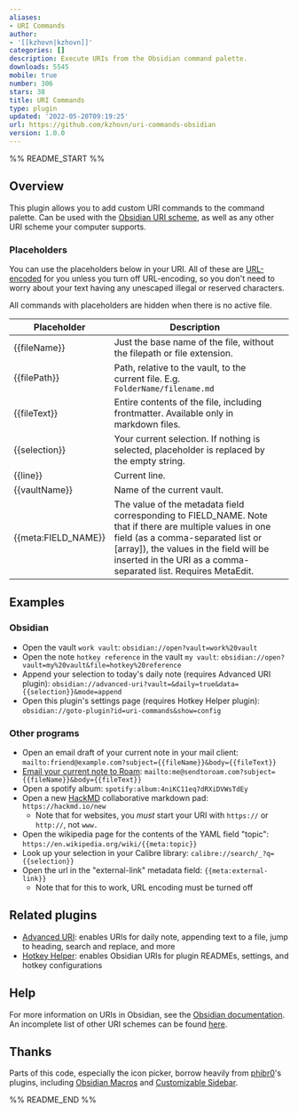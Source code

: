 ```yaml
---
aliases:
- URI Commands
author:
- '[[kzhovn|kzhovn]]'
categories: []
description: Execute URIs from the Obsidian command palette.
downloads: 5545
mobile: true
number: 306
stars: 38
title: URI Commands
type: plugin
updated: '2022-05-20T09:19:25'
url: https://github.com/kzhovn/uri-commands-obsidian
version: 1.0.0
---
```


%% README_START %%

## Overview
This plugin allows you to add custom URI commands to the command palette. Can be used with the [Obsidian URI scheme](https://help.obsidian.md/Advanced+topics/Using+obsidian+URI), as well as any other URI scheme your computer supports.

### Placeholders
You can use the placeholders below in your URI. All of these are [URL-encoded](https://en.wikipedia.org/wiki/Percent-encoding) for you unless you turn off URL-encoding, so you don't need to worry about your text having any unescaped illegal or reserved characters.

All commands with placeholders are hidden when there is no active file.

| Placeholder         | Description                                                                                                                                                                                                                                                                                                                                         |     |
| ------------------- | --------------------------------------------------------------------------------------------------------------------------------------------------------------------------------------------------------------------------------------------------------------------------------------------------------------------------------------------------- | --- |
| {{fileName}}        | Just the base name of the file, without the filepath or file extension.                                                                                                                                                                                                                                                                             |     |
| {{filePath}}            | Path, relative to the vault, to the current file. E.g. `FolderName/filename.md`                                                                                                                                                                                                                                                                                                                             |     |
| {{fileText}}        | Entire contents of the file, including frontmatter. Available only in markdown files.                                                                                                                                                                                                                                                               |     |
| {{selection}}       | Your current selection. If nothing is selected, placeholder is replaced by the empty string.                                                                                                                                                                                                                                         |     |
| {{line}}            | Current line.                                                                                                                                                                                                                                                                                                                                       |     |
| {{vaultName}}            | Name of the current vault.                                                                                                                                                                                                                                                                                                               |     |
| {{meta:FIELD_NAME}} | The value of the metadata field corresponding to FIELD_NAME. Note that if there are multiple values in one field (as a comma-separated list or [array]), the values in the field will be inserted in the URI as a comma-separated list. Requires MetaEdit. |     |

## Examples
### Obsidian
- Open the vault `work vault`: `obsidian://open?vault=work%20vault`
- Open the note `hotkey reference` in the vault `my vault`: `obsidian://open?vault=my%20vault&file=hotkey%20reference`
- Append your selection to today's daily note (requires Advanced URI plugin): `obsidian://advanced-uri?vault=&daily=true&data={{selection}}&mode=append`
- Open this plugin's settings page (requires Hotkey Helper plugin): `obsidian://goto-plugin?id=uri-commands&show=config`

### Other programs
- Open an email draft of your current note in your mail client: `mailto:friend@example.com?subject={{fileName}}&body={{fileText}}`
- [Email your current note to Roam](http://www.sendtoroam.com/): `mailto:me@sendtoroam.com?subject={{fileName}}&body={{fileText}}`
- Open a spotify album: `spotify:album:4niKC11eq7dRXiDVWsTdEy`
- Open a new [HackMD](https://hackmd.io/) collaborative markdown pad: `https://hackmd.io/new`
    - Note that for websites, you *must* start your URI with `https://` or `http://`, not `www.`
- Open the wikipedia page for the contents of the YAML field "topic": `https://en.wikipedia.org/wiki/{{meta:topic}}`
- Look up your selection in your Calibre library: `calibre://search/_?q={{selection}}`
- Open the url in the "external-link" metadata field: `{{meta:external-link}}`
    - Note that for this to work, URL encoding must be turned off

## Related plugins
- [Advanced URI](https://github.com/Vinzent03/obsidian-advanced-uri): enables URIs for daily note, appending text to a file, jump to heading, search and replace, and more
- [Hotkey Helper](https://github.com/pjeby/hotkey-helper): enables Obsidian URIs for plugin READMEs, settings, and hotkey configurations

## Help
For more information on URIs in Obsidian, see the [Obsidian documentation](https://help.obsidian.md/Advanced+topics/Using+obsidian+URI). An incomplete list of other URI schemes can be found [here](https://en.wikipedia.org/wiki/List_of_URI_schemes).

## Thanks
Parts of this code, especially the icon picker, borrow heavily from [phibr0](https://github.com/phibr0)'s plugins, including [Obsidian Macros](https://github.com/phibr0/obsidian-macros) and [Customizable Sidebar](https://github.com/phibr0/obsidian-customizable-sidebar).

%% README_END %%